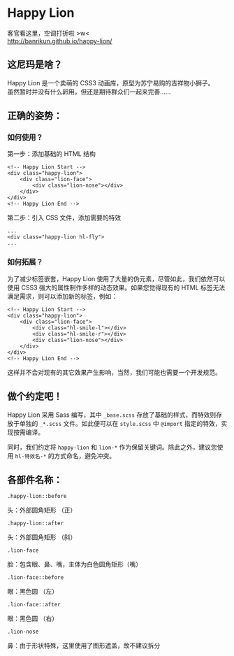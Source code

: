 # Happy Lion

客官看这里，空调打折啦 >w<  
http://banrikun.github.io/happy-lion/

## 这尼玛是啥？

Happy Lion 是一个卖萌的 CSS3 动画库，原型为苏宁易购的吉祥物小狮子。  
虽然暂时并没有什么卵用，但还是期待群众们一起来完善……

## 正确的姿势：

### 如何使用？

第一步：添加基础的 HTML 结构

```
<!-- Happy Lion Start -->
<div class="happy-lion">
    <div class="lion-face">
        <div class="lion-nose"></div>
    </div>
</div>
<!-- Happy Lion End -->
```

第二步：引入 CSS 文件，添加需要的特效

```
...
<div class="happy-lion hl-fly">
...

```

### 如何拓展？

为了减少标签嵌套，Happy Lion 使用了大量的伪元素，尽管如此，我们依然可以使用 CSS3 强大的属性制作多样的动态效果。如果您觉得现有的 HTML 标签无法满足需求，则可以添加新的标签，例如：


```
<!-- Happy Lion Start -->
<div class="happy-lion">
    <div class="lion-face">
        <div class="hl-smile-l"></div>
        <div class="hl-smile-r"></div>
        <div class="lion-nose"></div>
    </div>
</div>
<!-- Happy Lion End -->
```

这样并不会对现有的其它效果产生影响，当然，我们可能也需要一个开发规范。

## 做个约定吧！

Happy Lion 采用 Sass 编写，其中 `_base.scss` 存放了基础的样式，而特效则存放于单独的 `_*.scss` 文件。如此便可以在 `style.scss` 中 `@import` 指定的特效，实现按需编译。

同时，我们约定将 `happy-lion` 和 `lion-*` 作为保留关键词。除此之外，建议您使用 `hl-特效名-*` 的方式命名，避免冲突。

## 各部件名称：

`.happy-lion::before`  

头：外部圆角矩形 （正）

`.happy-lion::after`

头：外部圆角矩形 （斜）

`.lion-face`  

脸：包含眼、鼻、嘴，主体为白色圆角矩形（嘴）

`.lion-face::before`

眼：黑色圆 （左）

`.lion-face::after`

眼：黑色圆 （右）

`.lion-nose`

鼻：由于形状特殊，这里使用了图形遮盖，故不建议拆分